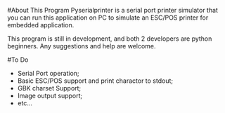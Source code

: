 #About This Program
Pyserialprinter is a serial port printer simulator that you can run this application on
PC to simulate an ESC/POS printer for embedded application.


This program is still in development, and both 2 developers are python beginners. Any 
suggestions and help are welcome.


#To Do
* Serial Port operation;
* Basic ESC/POS support and print charactor to stdout;
* GBK charset Support;
* Image output support;
* etc... 